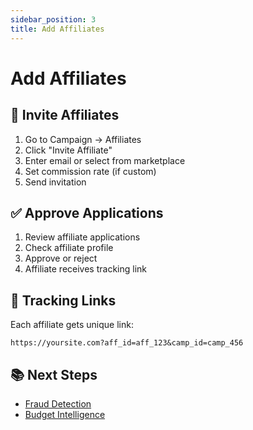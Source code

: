 ```yaml
---
sidebar_position: 3
title: Add Affiliates
---
```


# Add Affiliates

## 👥 Invite Affiliates

1. Go to Campaign → Affiliates
2. Click "Invite Affiliate"
3. Enter email or select from marketplace
4. Set commission rate (if custom)
5. Send invitation

## ✅ Approve Applications

1. Review affiliate applications
2. Check affiliate profile
3. Approve or reject
4. Affiliate receives tracking link

## 🔗 Tracking Links

Each affiliate gets unique link:
```
https://yoursite.com?aff_id=aff_123&camp_id=camp_456
```

## 📚 Next Steps

- [Fraud Detection](./fraud-detection)
- [Budget Intelligence](./budget-intelligence)
